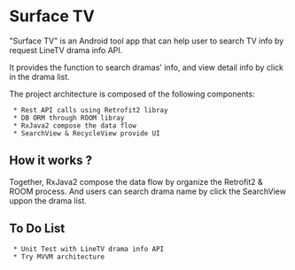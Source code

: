# Surface TV
"Surface TV" is an Android tool app that can help user to search TV info by request LineTV drama info API.

It provides the function to search dramas' info, and view detail info by click in the drama list.

The project architecture is composed of the following components:

     * Rest API calls using Retrofit2 libray 
     * DB ORM through ROOM libray 
     * RxJava2 compose the data flow
     * SearchView & RecycleView provide UI

## How it works ?
Together, RxJava2 compose the data flow by organize the Retrofit2 & ROOM process. And users can search drama name by click the SearchView uppon the drama list.

## To Do List

     * Unit Test with LineTV drama info API
     * Try MVVM architecture

